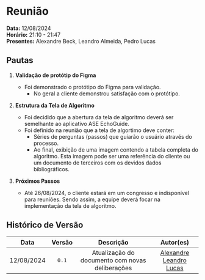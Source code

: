 # Reunião

**Data:** 12/08/2024  
**Horário:** 21:10 - 21:47  
**Presentes:** Alexandre Beck, Leandro Almeida, Pedro Lucas

## Pautas

1. **Validação de protótip do Figma**

   - Foi demonstrado o protótipo do Figma para validação.
     - No geral a cliente demonstrou satisfação com o protótipo.

1. **Estrutura da Tela de Algoritmo**

   - Foi decidido que a abertura da tela de algoritmo deverá ser semelhante ao aplicativo ASE EchoGuide.
   - Foi definido na reunião que a tela de algortimo deve conter:
     - Séries de perguntas (passos) que guiarão o usuário através do processo.
     - Ao final, exibição de uma imagem contendo a tabela completa do algoritmo. Esta imagem pode ser uma referência do cliente ou um documento de terceiros com os devidos dados bibliográficos.

1. **Próximos Passos**
   - Até 26/08/2024, o cliente estará em um congresso e indisponível para reuniões. Sendo assim, a equipe deverá focar na implementação da tela de algoritmo.

## Histórico de Versão

|    Data    | Versão |                    Descrição                    |                                                        Autor(es)                                                         |
| :--------: | :----: | :---------------------------------------------: | :----------------------------------------------------------------------------------------------------------------------: |
| 12/08/2024 | `0.1`  | Atualização do documento com novas deliberações | [Alexandre](https://github.com/zzzBECK) [Leandro](https://github.com/LeanArs) [Lucas](https://github.com/LucasGSAntunes) |
